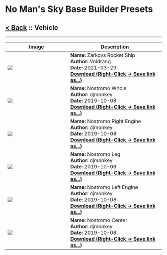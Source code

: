 # No Man's Sky Base Builder Presets  

## [< Back](https://djmonkeyuk.github.io/nms-base-builder-presets/) :: Vehicle

___


<table cellpadding="10">
<thead>
    <tr>
        <th>Image</th>
        <th>Description</th>
    </tr>
</thead>
<tbody>
    <tr>
            <td width="40%"><img src="https://raw.githubusercontent.com/djmonkeyuk/nms-base-builder-presets/master/images/Vehicle/Voldrang_ZarkovsRocketShip.jpg"></td>
            <td valign="top" width="60%"><b>Name:</b> Zarkovs Rocket Ship <br /> <b>Author:</b> Voldrang <br /><b>Date:</b> 2021-03-29 <br /> <b><a href="https://raw.githubusercontent.com/djmonkeyuk/nms-base-builder-presets/master/Vehicle/Voldrang_ZarkovsRocketShip.json">Download (Right-Click -> Save link as...)</a></b></td>
        </tr><tr>
            <td width="40%"><img src="https://raw.githubusercontent.com/djmonkeyuk/nms-base-builder-presets/master/images/Vehicle/djmonkey_NostromoWhole.jpg"></td>
            <td valign="top" width="60%"><b>Name:</b> Nostromo Whole <br /> <b>Author:</b> djmonkey <br /><b>Date:</b> 2019-10-08 <br /> <b><a href="https://raw.githubusercontent.com/djmonkeyuk/nms-base-builder-presets/master/Vehicle/djmonkey_NostromoWhole.json">Download (Right-Click -> Save link as...)</a></b></td>
        </tr><tr>
            <td width="40%"><img src="https://raw.githubusercontent.com/djmonkeyuk/nms-base-builder-presets/master/images/Vehicle/djmonkey_NostromoRightEngine.jpg"></td>
            <td valign="top" width="60%"><b>Name:</b> Nostromo Right Engine <br /> <b>Author:</b> djmonkey <br /><b>Date:</b> 2019-10-08 <br /> <b><a href="https://raw.githubusercontent.com/djmonkeyuk/nms-base-builder-presets/master/Vehicle/djmonkey_NostromoRightEngine.json">Download (Right-Click -> Save link as...)</a></b></td>
        </tr><tr>
            <td width="40%"><img src="https://raw.githubusercontent.com/djmonkeyuk/nms-base-builder-presets/master/images/Vehicle/djmonkey_NostromoLeg.jpg"></td>
            <td valign="top" width="60%"><b>Name:</b> Nostromo Leg <br /> <b>Author:</b> djmonkey <br /><b>Date:</b> 2019-10-08 <br /> <b><a href="https://raw.githubusercontent.com/djmonkeyuk/nms-base-builder-presets/master/Vehicle/djmonkey_NostromoLeg.json">Download (Right-Click -> Save link as...)</a></b></td>
        </tr><tr>
            <td width="40%"><img src="https://raw.githubusercontent.com/djmonkeyuk/nms-base-builder-presets/master/images/Vehicle/djmonkey_NostromoLeftEngine.jpg"></td>
            <td valign="top" width="60%"><b>Name:</b> Nostromo Left Engine <br /> <b>Author:</b> djmonkey <br /><b>Date:</b> 2019-10-08 <br /> <b><a href="https://raw.githubusercontent.com/djmonkeyuk/nms-base-builder-presets/master/Vehicle/djmonkey_NostromoLeftEngine.json">Download (Right-Click -> Save link as...)</a></b></td>
        </tr><tr>
            <td width="40%"><img src="https://raw.githubusercontent.com/djmonkeyuk/nms-base-builder-presets/master/images/Vehicle/djmonkey_NostromoCenter.jpg"></td>
            <td valign="top" width="60%"><b>Name:</b> Nostromo Center <br /> <b>Author:</b> djmonkey <br /><b>Date:</b> 2019-10-08 <br /> <b><a href="https://raw.githubusercontent.com/djmonkeyuk/nms-base-builder-presets/master/Vehicle/djmonkey_NostromoCenter.json">Download (Right-Click -> Save link as...)</a></b></td>
        </tr>
</tbody>
</table>
    